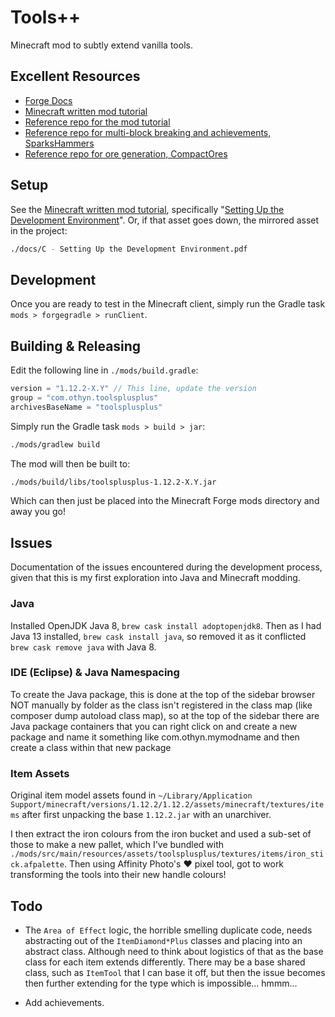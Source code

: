 # Tools++

Minecraft mod to subtly extend vanilla tools.

## Excellent Resources

- [Forge Docs](https://mcforge.readthedocs.io/en/latest/)
- [Minecraft written mod tutorial](https://cubicoder.github.io/tutorials/1-12-2/tutorials/)
- [Reference repo for the mod tutorial](https://github.com/cubicoder/tutorialmod)
- [Reference repo for multi-block breaking and achievements, SparksHammers](https://github.com/thebrightspark/SparksHammers)
- [Reference repo for ore generation, CompactOres](https://github.com/DoubleNegation/CompactOres)

## Setup

See the [Minecraft written mod tutorial](https://cubicoder.github.io/tutorials/1-12-2/tutorials/), specifically "[Setting Up the Development Environment](https://cubicoder.github.io/tutorials/1-12-2/2018-06-19-setting-up-the-development-environment/)". Or, if that asset goes down, the mirrored asset in the project:

```sh
./docs/C - Setting Up the Development Environment.pdf
```

## Development

Once you are ready to test in the Minecraft client, simply run the Gradle task `mods > forgegradle > runClient`.

## Building & Releasing

Edit the following line in `./mods/build.gradle`:

```gradle
version = "1.12.2-X.Y" // This line, update the version
group = "com.othyn.toolsplusplus"
archivesBaseName = "toolsplusplus"
```

Simply run the Gradle task `mods > build > jar`:

```sh
./mods/gradlew build
```

The mod will then be built to:

```sh
./mods/build/libs/toolsplusplus-1.12.2-X.Y.jar
```

Which can then just be placed into the Minecraft Forge mods directory and away you go!

## Issues

Documentation of the issues encountered during the development process, given that this is my first exploration into Java and Minecraft modding.

### Java

Installed OpenJDK Java 8, `brew cask install adoptopenjdk8`. Then as I had Java 13 installed, `brew cask install java`, so removed it as it conflicted `brew cask remove java` with Java 8.

### IDE (Eclipse) & Java Namespacing

To create the Java package, this is done at the top of the sidebar browser NOT manually by folder as the class isn't registered in the class map (like composer dump autoload class map), so at the top of the sidebar there are Java package containers that you can right click on and create a new package and name it something like com.othyn.mymodname and then create a class within that new package

### Item Assets

Original item model assets found in `~/Library/Application Support/minecraft/versions/1.12.2/1.12.2/assets/minecraft/textures/items` after first unpacking the base `1.12.2.jar` with an unarchiver.

I then extract the iron colours from the iron bucket and used a sub-set of those to make a new pallet, which I've bundled with `./mods/src/main/resources/assets/toolsplusplus/textures/items/iron_stick.afpalette`. Then using Affinity Photo's ❤️ pixel tool, got to work transforming the tools into their new handle colours!

## Todo

- The `Area of Effect` logic, the horrible smelling duplicate code, needs abstracting out of the `ItemDiamond*Plus` classes and placing into an abstract class. Although need to think about logistics of that as the base class for each item extends differently. There may be a base shared class, such as `ItemTool` that I can base it off, but then the issue becomes then further extending for the type which is impossible... hmmm...

- Add achievements.
